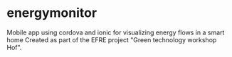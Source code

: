 # energymonitor
Mobile app using cordova and ionic for visualizing energy flows in a smart home
Created as part of the EFRE project "Green technology workshop Hof".
